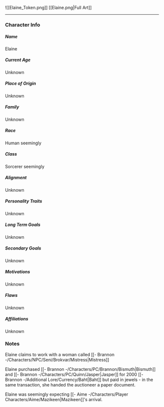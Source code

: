 ![[Elaine_Token.png]]
[[Elaine.png|Full Art]]

---
### Character Info

##### Name 
Elaine

##### Current Age
Unknown

##### Place of Origin
Unknown

##### Family
Unknown

##### Race
Human seemingly

##### Class
Sorcerer seemingly

##### Alignment
Unknown

##### Personality Traits
Unknown

##### Long Term Goals
Unknown

##### Secondary Goals
Unknown

##### Motivations
Unknown

##### Flaws
Unknown

##### Affiliations
Unknown

### Notes
Elaine claims to work with a woman called [[- Brannon -/Characters/NPC/Seni/Brokvar/Mistress|Mistress]]

Elaine purchased [[- Brannon -/Characters/PC/Brannon/Bismuth|Bismuth]] and [[- Brannon -/Characters/PC/Quinn/Jasper|Jasper]] for 2000 [[- Brannon -/Additional Lore/Currency/Baht|Baht]] but paid in jewels - in the same transaction, she handed the auctioneer a paper document.

Elaine was seemingly expecting [[- Aime -/Characters/Player Characters/Aime/Mazikeen|Mazikeen]]'s arrival.